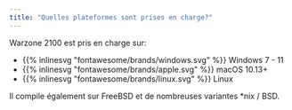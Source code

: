 ```yaml
---
title: "Quelles plateformes sont prises en charge?"
---
```


Warzone 2100 est pris en charge sur:

- {{% inlinesvg "fontawesome/brands/windows.svg" %}} Windows 7 - 11
- {{% inlinesvg "fontawesome/brands/apple.svg" %}} macOS 10.13+
- {{% inlinesvg "fontawesome/brands/linux.svg" %}} Linux

Il compile également sur FreeBSD et de nombreuses variantes *nix / BSD.
